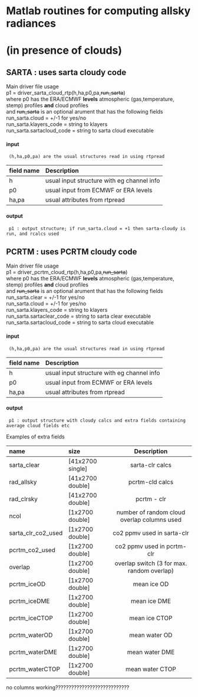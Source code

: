 # Matlab routines for computing allsky radiances    
# (in presence of clouds)

## SARTA : uses sarta cloudy code

Main driver file usage   
     p1 = driver_sarta_cloud_rtp(h,ha,p0,pa,~~run_sarta~~)     
where p0 has the ERA/ECMWF **levels** atmospheric (gas,temperature, stemp) profiles **and** cloud profiles  
and ~~run_sarta~~ is an optional arument that has the following fields   
 run_sarta.cloud = +/-1 for yes/no    
 run_sarta.klayers_code = string to klayers   
 run_sarta.sartacloud_code = string to sarta cloud executable   

#### input  
     (h,ha,p0,pa) are the usual structures read in using rtpread
|field name | Description                          |
| :-  | :- |  
|h    | usual input structure with eg channel info |  
|p0   | usual input from ECMWF or ERA levels       |  
|ha,pa| usual attributes from rtpread              |  

#### output
     p1 : output structure; if run_sarta.cloud = +1 then sarta-cloudy is run, and rcalcs used

## PCRTM : uses PCRTM cloudy code

Main driver file usage   
     p1 = driver_pcrtm_cloud_rtp(h,ha,p0,pa,~~run_sarta~~)     
where p0 has the ERA/ECMWF **levels** atmospheric (gas,temperature, stemp) profiles **and** cloud profiles  
and ~~run_sarta~~ is an optional arument that has the following fields   
 run_sarta.clear = +/-1 for yes/no    
 run_sarta.cloud = +/-1 for yes/no    
 run_sarta.klayers_code = string to klayers   
 run_sarta.sartaclear_code = string to sarta clear executable   
 run_sarta.sartacloud_code = string to sarta cloud executable   

#### input  
     (h,ha,p0,pa) are the usual structures read in using rtpread
|field name | Description                          |
| :-  | :- |  
|h    | usual input structure with eg channel info |  
|p0   | usual input from ECMWF or ERA levels       |  
|ha,pa| usual attributes from rtpread              |  

#### output
     p1 : output structure with cloudy calcs and extra fields containing average cloud fields etc   
Examples of extra fields     
  
|name         | size              | Description                                              |   
| :- | :- | :-: |     
| sarta_clear | [41x2700 single]  |     sarta-clr calcs                                      |    
|  rad_allsky | [41x2700 double]  |     pcrtm-cld calcs                                      |    
|  rad_clrsky | [41x2700 double]  |     pcrtm - clr                                          |    
|        ncol | [1x2700 double]   |     number of random cloud overlap columns used          |    
| sarta_clr_co2_used | [1x2700 double]   |     co2 ppmv used in sarta-clr                           |    
|     pcrtm_co2_used | [1x2700 double]   |     co2 ppmv used in pcrtm-clr                           |    
|            overlap | [1x2700 double]   |     overlap switch (3 for max. random overlap)           |    
|        pcrtm_iceOD | [1x2700 double]   |     mean ice OD   |    
|       pcrtm_iceDME | [1x2700 double]   |     mean ice DME  |    
|      pcrtm_iceCTOP | [1x2700 double]   |     mean ice CTOP |    
|      pcrtm_waterOD | [1x2700 double]   |     mean water OD |    
|     pcrtm_waterDME | [1x2700 double]   |     mean water DME |    
|    pcrtm_waterCTOP | [1x2700 double]   |     mean water CTOP |    


no columns working????????????????????????????
